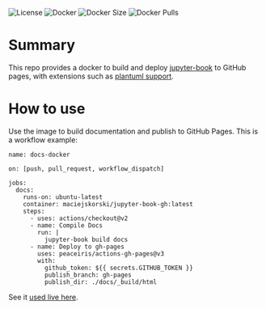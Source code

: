 ![License](https://img.shields.io/badge/License-Apache_2.0-blue.svg)
![Docker](https://img.shields.io/badge/dockerhub-images-important.svg?logo=LOGO)
![Docker Size](https://img.shields.io/docker/image-size/maciejskorski/jupyter-book-gh)
![Docker Pulls](https://img.shields.io/docker/pulls/maciejskorski/jupyter-book-gh)

# Summary

This repo provides a docker to build and deploy [jupyter-book](https://jupyterbook.org/en/stable/intro.html) to GitHub pages, with extensions such as [plantuml support](https://www.plantuml.com/). 

# How to use

Use the image to build documentation and publish to GitHub Pages. This is a workflow example:
```
name: docs-docker

on: [push, pull_request, workflow_dispatch]

jobs:
  docs:
    runs-on: ubuntu-latest
    container: maciejskorski/jupyter-book-gh:latest
    steps:
      - uses: actions/checkout@v2
      - name: Compile Docs
        run: |
          jupyter-book build docs
      - name: Deploy to gh-pages
        uses: peaceiris/actions-gh-pages@v3
        with:
          github_token: ${{ secrets.GITHUB_TOKEN }}
          publish_branch: gh-pages
          publish_dir: ./docs/_build/html
```

See it [used live here](https://maciejskorski.github.io/software_engineering/).